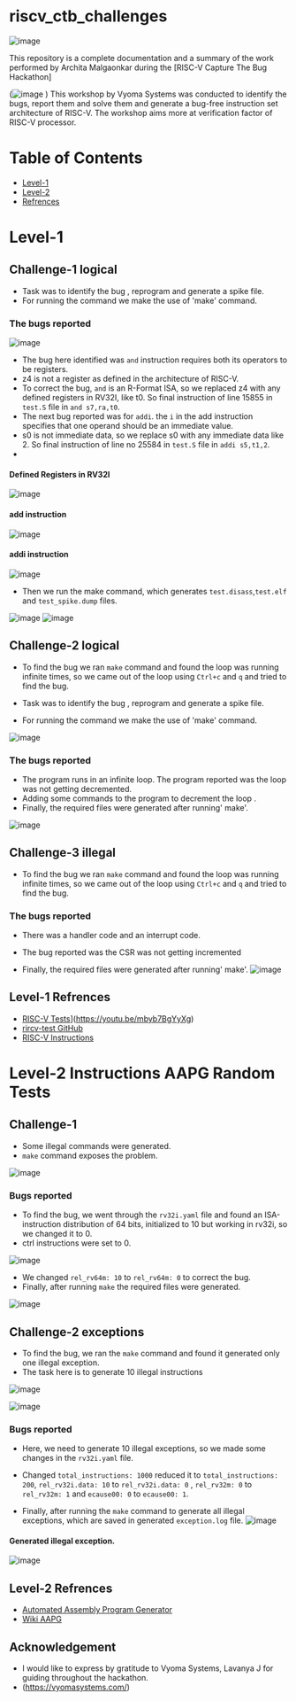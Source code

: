 # riscv_ctb_challenges
![image](https://github.com/vyomasystems-lab/riscv-ctb-challenge-Archita0102/assets/66164675/7c9dab74-95db-40dc-a5f7-83adbe73dc15)


This repository is a complete documentation and a summary of the work performed by Archita Malgaonkar during the [RISC-V Capture The Bug Hackathon]


(![image](https://github.com/vyomasystems-lab/riscv-ctb-challenge-Archita0102/assets/66164675/9ec914b6-3bcd-4886-ab5f-89843cf872a8)
) 
This workshop by Vyoma Systems was conducted to identify the bugs, report them and solve them and generate a bug-free instruction set architecture of RISC-V. The workshop aims more at verification factor of RISC-V processor.


# Table of Contents
  * [Level-1](#Level-1)
  * [Level-2](#Level-2)
  * [Refrences](#Refrences)
  
# Level-1
## Challenge-1 logical

- Task was to identify the bug , reprogram and generate a spike file.
- For running the command we make the use of 'make' command.

### The bugs reported
![image](https://github.com/vyomasystems-lab/riscv-ctb-challenge-Archita0102/assets/66164675/9cd81136-4043-41a2-8aa0-29496beb77ba)


- The bug here identified was `and` instruction requires both its operators to be registers.
- z4 is not a register as defined in the architecture of RISC-V.
- To correct the bug, `and` is an R-Format ISA, so we replaced z4 with any defined registers in RV32I, like t0. So final instruction of line 15855 in `test.S` file in `and s7,ra,t0`.
- The next bug reported was for `addi`. the `i` in the add instruction specifies that one operand should be an immediate value.
- s0 is not immediate data, so we replace s0 with any immediate data like 2. So final instruction of line no 25584 in `test.S` file in `addi s5,t1,2`.
- 
  
#### Defined Registers in RV32I
![image](https://github.com/vyomasystems-lab/riscv-ctb-challenge-Archita0102/assets/66164675/7d185e9e-9a4a-422c-a5b9-470cc5810590)

#### add instruction
![image](https://github.com/vyomasystems-lab/riscv-ctb-challenge-Archita0102/assets/66164675/35491e95-dd9f-46aa-966d-125a909c6b2d)

#### addi instruction

![image](https://github.com/vyomasystems-lab/riscv-ctb-challenge-Archita0102/assets/66164675/5eca11b1-eb83-4d49-a85c-f822ef52cb99)


- Then we run the make command, which generates `test.disass`,`test.elf` and `test_spike.dump` files.
  
![image](https://github.com/vyomasystems-lab/riscv-ctb-challenge-Archita0102/assets/66164675/1c2978d2-44f8-4353-941a-3636bf6c1f7b)
![image](https://github.com/vyomasystems-lab/riscv-ctb-challenge-Archita0102/assets/66164675/06dd1eca-40a3-4c82-accf-09b38aa59690)


## Challenge-2 logical

- To find the bug we ran `make` command and found the loop was running infinite times, so we came out of the loop using `Ctrl+c` and `q` and tried to find the bug.
  

- Task was to identify the bug , reprogram and generate a spike file.
- For running the command we make the use of 'make' command.

![image](https://github.com/vyomasystems-lab/riscv-ctb-challenge-Archita0102/assets/66164675/24d5aa54-41a0-43c5-9014-059c2a86a07e)



### The bugs reported
- The program runs in an infinite loop. The program reported was the loop was not getting decremented.
- Adding some commands to the program to decrement the loop .
- Finally, the required files were generated after running' make'.

![image](https://github.com/vyomasystems-lab/riscv-ctb-challenge-Archita0102/assets/66164675/03b08882-ee3d-4e8e-a45e-056b4bc02001)




## Challenge-3 illegal

- To find the bug we ran `make` command and found the loop was running infinite times, so we came out of the loop using `Ctrl+c` and `q` and tried to find the bug.
  


### The bugs reported
- There was a handler code and an interrupt code.
- The bug reported was the CSR was not getting incremented


- Finally, the required files were generated after running' make'.
![image](https://github.com/vyomasystems-lab/riscv-ctb-challenge-Archita0102/assets/66164675/a11380fd-bfec-444a-a2b0-043b6400b99c)

## Level-1 Refrences 
- [RISC-V Tests]([https://www.youtube.com/watch?v=mbyb7BgYyXg)](https://youtu.be/mbyb7BgYyXg)
- [rircv-test GitHub]([https://github.com/riscv-software-src/riscv-tests](https://www.google.com/url?q=https://github.com/riscv-software-src/riscv-tests&sa=D&source=apps-viewer-frontend&ust=1690897725906011&usg=AOvVaw137g2g_y4HBnjO4WgFlOkB&hl=en))
- [RISC-V Instructions](https://youtu.be/bp-Y7nSJa8o)

# Level-2 Instructions AAPG Random Tests
## Challenge-1 

- Some illegal commands were generated.
- `make` command exposes the problem.

![image](https://github.com/vyomasystems-lab/riscv-ctb-challenge-Archita0102/assets/66164675/9cefe160-78cf-4d54-8e40-75586ce4e492)


###  Bugs reported
- To find the bug, we went through the `rv32i.yaml` file and found an ISA-instruction distribution of 64 bits, initialized to 10 but working in rv32i, so we changed it to 0.
- ctrl instructions were set to 0.
  
![image](https://github.com/vyomasystems-lab/riscv-ctb-challenge-Archita0102/assets/66164675/2942cd68-83de-41ea-b4f4-32ebfcbfefa4)

- We changed `rel_rv64m: 10` to `rel_rv64m: 0` to correct the bug.
- Finally, after running `make` the required files were generated.

![image](https://github.com/vyomasystems-lab/riscv-ctb-challenge-Archita0102/assets/66164675/0f2748f7-6b23-43ef-92e2-65fa98c993cd)


## Challenge-2 exceptions

- To find the bug, we ran the `make` command and found it generated only one illegal exception.
- The task here is to generate 10 illegal instructions


![image](https://github.com/vyomasystems-lab/riscv-ctb-challenge-Archita0102/assets/66164675/a0617d2a-d7d6-49e4-8b10-7895b5cb9ec5)

![image](https://github.com/vyomasystems-lab/riscv-ctb-challenge-Archita0102/assets/66164675/e570eb9c-adc0-4a4b-a574-1bd78d0ad51e)


### Bugs reported
- Here, we need to generate 10 illegal exceptions, so we made some changes in the `rv32i.yaml` file.
- Changed `total_instructions: 1000` reduced it to `total_instructions: 200`, `rel_rv32i.data: 10` to `rel_rv32i.data: 0` ,  `rel_rv32m: 0` to `rel_rv32m: 1` and `ecause00: 0` to `ecause00: 1`.


- Finally, after running the `make` command to generate all illegal exceptions, which are saved in generated `exception.log` file.
![image](https://github.com/vyomasystems-lab/riscv-ctb-challenge-Archita0102/assets/66164675/7bfd8820-6d40-4bbe-95d4-1828dcfc194c)

#### Generated illegal exception.
![image](https://github.com/vyomasystems-lab/riscv-ctb-challenge-Archita0102/assets/66164675/275c042e-0822-4b76-bd67-dbcb39ac3353)




## Level-2 Refrences 
- [Automated Assembly Program Generator]([https://gitlab.com/shaktiproject/tools/aapg](https://gitlab.com/shaktiproject/tools/aapg))
- [Wiki AAPG]([https://gitlab.com/shaktiproject/tools/aapg/-/wikis/Wiki-AAPG-%5B2.2.2%5D](https://gitlab.com/shaktiproject/tools/aapg/-/wikis/Wiki-AAPG-%5B2.2.2%5D)https://gitlab.com/shaktiproject/tools/aapg/-/wikis/Wiki-AAPG-%5B2.2.2%5D)


## Acknowledgement

- I would like to express by gratitude to Vyoma Systems, Lavanya J for guiding throughout the hackathon.
- (https://vyomasystems.com/)

